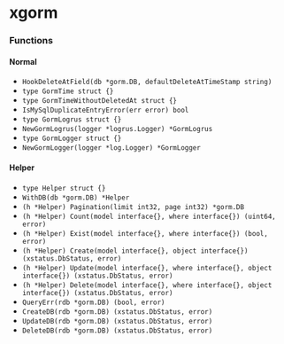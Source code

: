 # xgorm

### Functions

#### Normal

+ `HookDeleteAtField(db *gorm.DB, defaultDeleteAtTimeStamp string)`
+ `type GormTime struct {}`
+ `type GormTimeWithoutDeletedAt struct {}`
+ `IsMySqlDuplicateEntryError(err error) bool`
+ `type GormLogrus struct {}`
+ `NewGormLogrus(logger *logrus.Logger) *GormLogrus`
+ `type GormLogger struct {}`
+ `NewGormLogger(logger *log.Logger) *GormLogger`

#### Helper

+ `type Helper struct {}`
+ `WithDB(db *gorm.DB) *Helper`
+ `(h *Helper) Pagination(limit int32, page int32) *gorm.DB`
+ `(h *Helper) Count(model interface{}, where interface{}) (uint64, error)`
+ `(h *Helper) Exist(model interface{}, where interface{}) (bool, error)`
+ `(h *Helper) Create(model interface{}, object interface{}) (xstatus.DbStatus, error)`
+ `(h *Helper) Update(model interface{}, where interface{}, object interface{}) (xstatus.DbStatus, error)`
+ `(h *Helper) Delete(model interface{}, where interface{}, object interface{}) (xstatus.DbStatus, error)`
+ `QueryErr(rdb *gorm.DB) (bool, error)`
+ `CreateDB(rdb *gorm.DB) (xstatus.DbStatus, error)`
+ `UpdateDB(rdb *gorm.DB) (xstatus.DbStatus, error)`
+ `DeleteDB(rdb *gorm.DB) (xstatus.DbStatus, error)`
